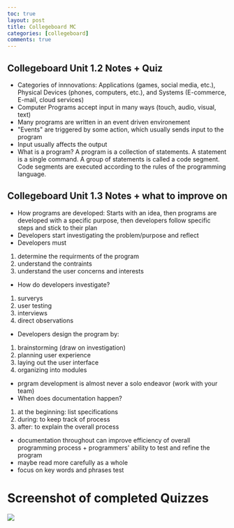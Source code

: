 ```yaml
---
toc: true
layout: post
title: Collegeboard MC  
categories: [collegeboard]
comments: true
---
```

## Collegeboard Unit 1.2 Notes + Quiz
- Categories of innnovations: Applications (games, social media, etc.), Physical Devices (phones, computers, etc.), and Systems (E-commerce, E-mail, cloud services)
- Computer Programs accept input in many ways (touch, audio, visual, text)
- Many programs are written in an event driven environement
- "Events" are triggered by some action, which usually sends input to the program
- Input usually affects the output
- What is a program? A program is a collection of statements. A statement is a single command. A group of statements is called a code segment. Code segments are executed according to the rules of the programming language.

## Collegeboard Unit 1.3 Notes + what to improve on 
- How programs are developed: Starts with an idea, then programs are developed with a specific purpose, then developers follow specific steps and stick to their plan
- Developers start investigating the problem/purpose and reflect
- Developers must
1. determine the requirments of the program
2. understand the contraints
3. understand the user concerns and interests 
- How do developers investigate?
1. surverys
2. user testing
3. interviews
4. direct observations
- Developers design the program by:
1. brainstorming (draw on investigation)
2. planning user experience
3. laying out the user interface
4. organizing into modules
- prgram development is almost never a solo endeavor (work with your team)
- When does documentation happen?
1. at the beginning: list specifications
2. during: to keep track of process
3. after: to explain the overall process
- documentation throughout can improve efficiency of overall programming process + programmers' ability to test and refine the program 
- maybe read more carefully as a whole 
- focus on key words and phrases test

# Screenshot of completed Quizzes
![]({{site.baseurl}}/images/cbmc.png)
